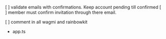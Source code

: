 [ ] validate emails with confirmations. Keep account pending till confirmed
[ ] member must confirm invitation through there email.

[ ] comment in all wagmi and rainbowkit

- app.ts
